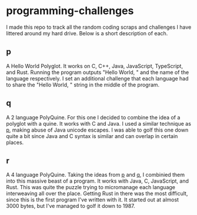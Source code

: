 # programming-challenges
I made this repo to track all the random coding scraps and challenges I have littered around my hard drive.
Below is a short description of each.

## p
A Hello World Polyglot.
It works on C, C++, Java, JavaScript, TypeScript, and Rust. Running the program outputs "Hello World, " and the name of the language respectively.
I set an additional challenge that each language had to share the "Hello World, " string in the middle of the program.

## q
A 2 language PolyQuine.
For this one I decided to combine the idea of a polyglot with a quine. It works with C and Java. I used a similar technique as [p](#p), making abuse of Java unicode escapes. I was able to golf this one down quite a bit since Java and C syntax is similar and can overlap in certain places.

## r
A 4 language PolyQuine.
Taking the ideas from [p](#p) and [q](#q), I combinied them into this massive beast of a program. It works with Java, C, JavaScript, and Rust. This was quite the puzzle trying to micromanage each language interweaving all over the place. Getting Rust in there was the most difficult, since this is the first program I've written with it. It started out at almost 3000 bytes, but I've managed to golf it down to 1987.

